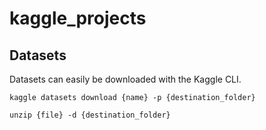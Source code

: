 # kaggle_projects


## Datasets
Datasets can easily be downloaded with the Kaggle CLI.

 `kaggle datasets download {name} -p {destination_folder}`


 `unzip {file} -d {destination_folder}`